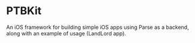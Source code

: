 # PTBKit
An iOS framework for building simple iOS apps using Parse as a backend, along with an example of usage (LandLord app).
